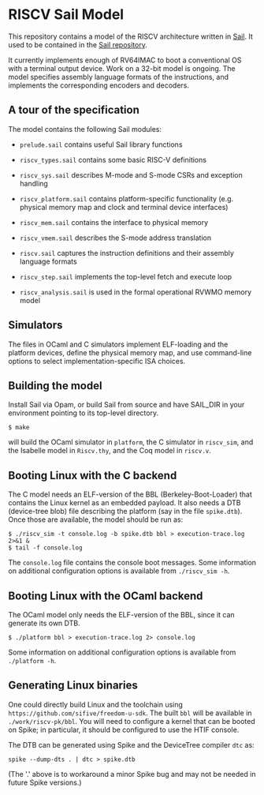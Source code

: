 RISCV Sail Model
================

This repository contains a model of the RISCV architecture written in
[Sail](https://www.cl.cam.ac.uk/~pes20/sail/). It used to be contained
in the [Sail repository](https://github.com/rems-project/sail).

It currently implements enough of RV64IMAC to boot a conventional OS
with a terminal output device.  Work on a 32-bit model is ongoing.
The model specifies assembly language formats of the instructions, and
implements the corresponding encoders and decoders.

A tour of the specification
---------------------------

The model contains the following Sail modules:

- `prelude.sail` contains useful Sail library functions

- `riscv_types.sail` contains some basic RISC-V definitions

- `riscv_sys.sail` describes M-mode and S-mode CSRs and exception handling

- `riscv_platform.sail` contains platform-specific functionality
    (e.g. physical memory map and clock and terminal device interfaces)

- `riscv_mem.sail` contains the interface to physical memory

- `riscv_vmem.sail` describes the S-mode address translation

- `riscv.sail` captures the instruction definitions and their assembly language formats

- `riscv_step.sail` implements the top-level fetch and execute loop

- `riscv_analysis.sail` is used in the formal operational RVWMO memory model


Simulators
----------

The files in OCaml and C simulators implement ELF-loading and the
platform devices, define the physical memory map, and use command-line
options to select implementation-specific ISA choices.

Building the model
------------------

Install Sail via Opam, or build Sail from source and have SAIL_DIR in
your environment pointing to its top-level directory.

```
$ make
```
will build the OCaml simulator in ```platform```, the C simulator in
```riscv_sim```, and the Isabelle model in ```Riscv.thy```, and the Coq
model in ```riscv.v```.

Booting Linux with the C backend
--------------------------------

The C model needs an ELF-version of the BBL (Berkeley-Boot-Loader)
that contains the Linux kernel as an embedded payload.  It also needs
a DTB (device-tree blob) file describing the platform (say in the file
```spike.dtb```).  Once those are available, the model should be run
as:

```
$ ./riscv_sim -t console.log -b spike.dtb bbl > execution-trace.log 2>&1 &
$ tail -f console.log
```

The ```console.log``` file contains the console boot messages.  Some
information on additional configuration options is available from
```./riscv_sim -h```.

Booting Linux with the OCaml backend
------------------------------------

The OCaml model only needs the ELF-version of the BBL, since it can generate its
own DTB.
```
$ ./platform bbl > execution-trace.log 2> console.log
```
Some information on additional configuration options is available from
```./platform -h```.

Generating Linux binaries
-------------------------

One could directly build Linux and the toolchain using
```https://github.com/sifive/freedom-u-sdk```.  The built ```bbl```
will be available in ```./work/riscv-pk/bbl```.  You will need to configure
a kernel that can be booted on Spike; in particular, it should be
configured to use the HTIF console.

The DTB can be generated using Spike and the DeviceTree compiler
```dtc``` as:

```
spike --dump-dts . | dtc > spike.dtb
```

(The '.' above is to workaround a minor Spike bug and may not be
needed in future Spike versions.)
